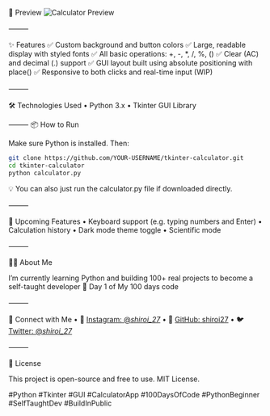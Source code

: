 📸 Preview
![Calculator Preview](https://github.com/user-attachments/assets/0db710e5-e333-4e3f-8b29-974ec35a3ee3)

⸻

✨ Features
✅ Custom background and button colors
✅ Large, readable display with styled fonts
✅ All basic operations: +, -, *, /, %, ()
✅ Clear (AC) and decimal (.) support
✅ GUI layout built using absolute positioning with place()
✅ Responsive to both clicks and real-time input (WIP)

⸻

🛠️ Technologies Used
	•	Python 3.x
	•	Tkinter GUI Library

⸻
 📦 How to Run

Make sure Python is installed. Then:

```bash
git clone https://github.com/YOUR-USERNAME/tkinter-calculator.git
cd tkinter-calculator
python calculator.py
```

💡 You can also just run the calculator.py file if downloaded directly.

⸻

🔮 Upcoming Features
	•	Keyboard support (e.g. typing numbers and Enter)
	•	Calculation history
	•	Dark mode theme toggle
	•	Scientific mode

 
⸻

👨‍💻 About Me

I’m currently learning Python and building 100+ real projects to become a self-taught developer
🚀 Day 1 of My 100 days code 


⸻

📢 Connect with Me
	• 🐍 [Instagram: @_shiroi_27_](https://instagram.com/_shiroi_27_)
        • 💼 [GitHub: shiroi27](https://github.com/shiroi27)
        • 🐦 [Twitter: @_shiroi_27_](https://twitter.com/_shiroi_27_)
  
⸻

📜 License

This project is open-source and free to use. MIT License.

#Python #Tkinter #GUI #CalculatorApp #100DaysOfCode #PythonBeginner #SelfTaughtDev #BuildInPublic
